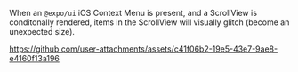 When an `@expo/ui` iOS Context Menu is present, and a ScrollView is conditonally rendered, items in the ScrollView will visually glitch (become an unexpected size).

https://github.com/user-attachments/assets/c41f06b2-19e5-43e7-9ae8-e4160f13a196

